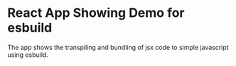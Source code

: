 # React App Showing Demo for esbuild

The app shows the transpiling and bundling of jsx code to simple javascript using esbuild.
